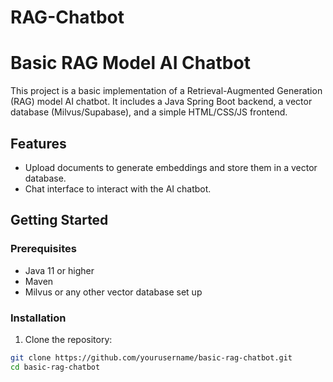 # RAG-Chatbot
# Basic RAG Model AI Chatbot

This project is a basic implementation of a Retrieval-Augmented Generation (RAG) model AI chatbot. It includes a Java Spring Boot backend, a vector database (Milvus/Supabase), and a simple HTML/CSS/JS frontend.

## Features
- Upload documents to generate embeddings and store them in a vector database.
- Chat interface to interact with the AI chatbot.

## Getting Started

### Prerequisites
- Java 11 or higher
- Maven
- Milvus or any other vector database set up

### Installation

1. Clone the repository:
```sh
git clone https://github.com/yourusername/basic-rag-chatbot.git
cd basic-rag-chatbot
